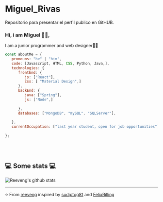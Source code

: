 # Miguel_Rivas
Repositorio para presentar  el perfil publico en GitHUB.


### Hi, i am Miguel 🙋‍♂️,

I am a junior programmer and web designer👨‍🎓


```javascript
const aboutMe = {
   pronouns: "he" | "him",
   code: [Javascript, HTML, CSS, Python, Java,],
   technologies: {
      frontEnd: {
         js: ["React"],
         css: [ "Material Design",]
      },
      backEnd: {
         java: ["Spring"],
         js: ["Node",]
         
      },
      databases: ["MongoDB", "mySQL", "SQLServer"],
      
   },
   currentOccupation: ["last year student, open for job opportunities"],
   
};
```
</br></br>
<h2>💻 Some stats 💻</h2>

![Reeveng's github stats](https://github-readme-stats.vercel.app/api?username=reeveng&show_icons=true&title_color=fff&icon_color=79ff97&text_color=9f9f9f&bg_color=151515)

---

⭐️ From [reeveng](https://github.com/reeveng) inspired by [sudiptog81](https://github.com/sudiptog81) and  [FelixRilling](https://github.com/)
